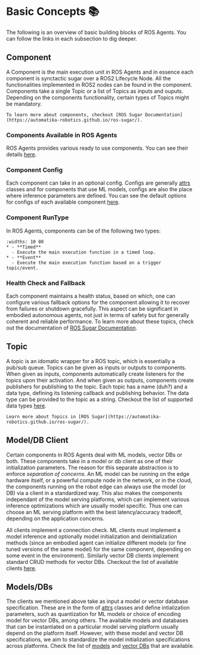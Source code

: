 # Basic Concepts 📚

The following is an overview of basic building blocks of ROS Agents. You can follow the links in each subsection to dig deeper.

## Component

A Component is the main execution unit in ROS Agents and in essence each component is synctactic sugar over a ROS2 Lifecycle Node. All the functionalities implemented in ROS2 nodes can be found in the component. Components take a single Topic or a list of Topics as inputs and ouputs. Depending on the components functionality, certain types of Topics might be mandatory.

```{note}
To learn more about components, checkout [ROS Sugar Documentation](https://automatika-robotics.github.io/ros-sugar/).
```

### Components Available in ROS Agents

ROS Agents provides various ready to use components. You can see their details [here](apidocs/agents/agents.components).

### Component Config

Each component can take in an optional config. Configs are generally [attrs](https://www.attrs.org/en/stable/) classes and for components that use ML models, configs are also the place where inference parameters are defined. You can see the default options for configs of each available component [here](apidocs/agents/agents.config).

### Component RunType

In ROS Agents, components can be of the following two types:

```{list-table}
:widths: 10 80
* - **Timed**
  - Execute the main execution function in a timed loop.
* - **Event**
  - Execute the main execution function based on a trigger topic/event.
```

### Health Check and Fallback

Each component maintains a health status, based on which, one can configure various fallback options for the component allowing it to recover from failures or shutdown gracefully. This aspect can be significant in embodied autonomous agents, not just in terms of safety but for generally coherent and reliable performance. To learn more about these topics, check out the documentation of [ROS Sugar Documentation](https://automatika-robotics.github.io/ros-sugar/).

## Topic

A topic is an idomatic wrapper for a ROS topic, which is essentially a pub/sub queue. Topics can be given as inputs or outputs to components. When given as inputs, components automatically create listeners for the topics upon their activation. And when given as outputs, components create publishers for publishing to the topic. Each topic has a name (duh?) and a data type, defining its listening callback and publishing behavior. The data type can be provided to the topic as a string. Checkout the list of supported data types [here](https://automatika-robotics.github.io/ros-sugar/advanced/types.html).

```{note}
Learn more about Topics in [ROS Sugar](https://automatika-robotics.github.io/ros-sugar/).
```

## Model/DB Client

Certain components in ROS Agents deal with ML models, vector DBs or both. These components take in a model or db client as one of their initialization parameters. The reason for this separate abstraction is to enforce _separation of concerns_. An ML model can be running on the edge hardware itself, or a powerful compute node in the network, or in the cloud, the components running on the robot edge can always use the model (or DB) via a client in a standardized way. This also makes the components independant of the model serving platforms, which can implement various inference optimizations which are usually model specific. Thus one can choose an ML serving platform with the best latency/accuracy tradeoff, depending on the application concerns.

All clients implement a connection check. ML clients must implement a model inference and optionally model initialization and deinitialization methods (since an embodied agent can initialize different models (or fine tuned versions of the same model) for the same component, depending on some event in the environment). Similarly vector DB clients implement standard CRUD methods for vector DBs. Checkout the list of available clients [here](apidocs/agents/agents.clients).

## Models/DBs

The clients we mentioned above take as input a model or vector database specification. These are in the form of [attrs](https://www.attrs.org/en/stable/) classes and define intialization parameters, such as quantization for ML models or choice of encoding model for vector DBs, among others. The available models and databases that can be instantiated on a particular model serving platform usually depend on the platform itself. However, with these model and vector DB specifications, we aim to standardize the model initialization specifications across platforms. Check the list of [models](apidocs/agents/agents.models) and [vector DBs](apidocs/agents/agents.vectordbs) that are available.

